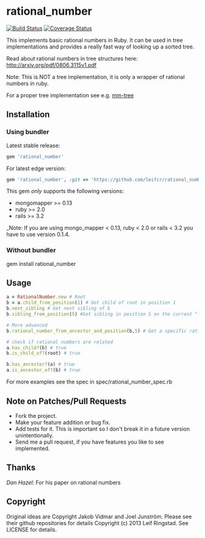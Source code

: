 # rational_number
[![Build Status](https://travis-ci.org/leifcr/rational_number.png?branch=master)](https://travis-ci.org/leifcr/rational_number) [![Coverage Status](https://coveralls.io/repos/leifcr/rational_number/badge.png?branch=master)](https://coveralls.io/r/leifcr/rational_number?branch=master)

This implements basic rational numbers in Ruby. It can be used in tree implementations and provides a really fast way of looking up a sorted tree.

Read about rational numbers in tree structures here: http://arxiv.org/pdf/0806.3115v1.pdf

Note: This is NOT a tree implementation, it is only a wrapper of rational numbers in ruby.

For a proper tree implementation see e.g. [mm-tree](https://github.com/leifcr/mm-tree)

## Installation

### Using bundler

Latest stable release:

```ruby
gem 'rational_number'
```

For latest edge version:

```ruby
gem 'rational_number', :git => 'https://github.com/leifcr/rational_number.git'
```

This gem *only* supports the following versions:

   * mongomapper >= 0.13
   * ruby >= 2.0
   * rails >= 3.2

_Note: If you are using mongo\_mapper < 0.13, ruby < 2.0 or rails < 3.2 you have to use version 0.1.4.

### Without bundler

gem install rational_number

## Usage

```ruby
a = RationalNumber.new # Root
b = a.child_from_position(1) # Get child of root in position 1
b.next_sibling # Get next sibling of b
b.sibling_from_position(5) #Get sibling in position 5 on the current "level"

# More advanced
b.rational_number_from_ancestor_and_position(b,5) # Get a specific rational number from a given ancestor and position

# check if rational numbers are related
a.has_child?(b) # true
b.is_child_of?(root) # true

b.has_ancestor?(a) # true
a.is_ancestor_of?(b) # true
```

For more examples see the spec in spec/rational\_number\_spec.rb

## Note on Patches/Pull Requests

* Fork the project.
* Make your feature addition or bug fix.
* Add tests for it. This is important so I don't break it in a future version unintentionally.
* Send me a pull request, if you have features you like to see implemented.

## Thanks

_Dan Hazel_: For his paper on rational numbers

## Copyright

Original ideas are Copyright Jakob Vidmar and Joel Junström. Please see their github repositories for details
Copyright (c) 2013 Leif Ringstad.
See LICENSE for details.
